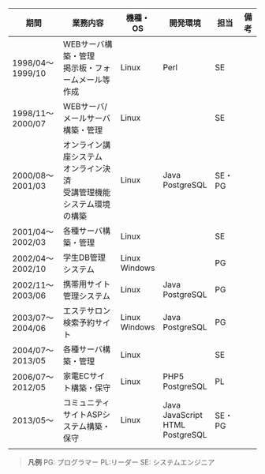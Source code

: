 |期間|業務内容|機種・OS|開発環境|担当|備考|
|--|--|-|-|-|-|
|1998/04～1999/10|WEBサーバ構築・管理<br>掲示板・フォームメール等作成|Linux|Perl|SE||
|1998/11～2000/07|WEBサーバ/メールサーバ構築・管理|Linux||SE||
|2000/08～2001/03|オンライン講座システム<br>オンライン決済<br>受講管理機能<br>システム環境の構築|Linux|Java<br>PostgreSQL|SE・PG||
|2001/04～2002/03|各種サーバ構築・管理|Linux||SE||
|2002/04～2002/10|学生DB管理システム|Linux<br>Windows||PG||
|2002/11～2003/06|携帯用サイト管理システム|Linux|Java<br>PostgreSQL|PG||
|2003/07～2004/06|エステサロン検索予約サイト|Linux<br>Windows|Java<br>PostgreSQL|PG||
|2004/07～2013/05|各種サーバ構築・管理|Linux||SE||
|2006/07～2012/05|家電ECサイト構築・保守|Linux|PHP5<br>PostgreSQL|PL||
|2013/05～|コミュニティサイトASPシステム構築・保守|Linux|Java<br>JavaScript<br>HTML<br>PostgreSQL|SE・PG||
|||||||

> **凡例**
> PG: プログラマー PL:リーダー SE: システムエンジニア 
